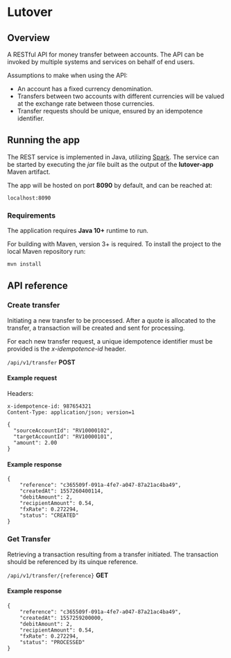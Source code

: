 # Lutover
## Overview
A RESTful API for money transfer between accounts. The API can be invoked by multiple systems and services on behalf of end users.

Assumptions to make when using the API:
* An account has a fixed currency denomination.
* Transfers between two accounts with different currencies will be valued at the exchange rate between those currencies. 
* Transfer requests should be unique, ensured by an idempotence identifier.

## Running the app
The REST service is implemented in Java, utilizing [Spark](http://sparkjava.com/). The service can be started by executing the *jar* file built as the output of the **lutover-app** Maven artifact.

The app will be hosted on port **8090** by default, and can be reached at:
```
localhost:8090
```

### Requirements
The application requires **Java 10+** runtime to run.

For building with Maven, version 3+ is required.
To install the project to the local Maven repository run:
```
mvn install
```

## API reference
### Create transfer
Initiating a new transfer to be processed. After a quote is allocated to the transfer, a transaction will be created and sent for processing.

For each new transfer request, a unique idempotence identifier must be provided is the _x-idempotence-id_ header.

``/api/v1/transfer`` **POST**

#### Example request
Headers:

```
x-idempotence-id: 987654321
Content-Type: application/json; version=1
```
```
{
  "sourceAccountId": "RV10000102",
  "targetAccountId": "RV10000101",
  "amount": 2.00
}
```

#### Example response
```
{
    "reference": "c365509f-091a-4fe7-a047-87a21ac4ba49",
    "createdAt": 1557260400114,
    "debitAmount": 2,
    "recipientAmount": 0.54,
    "fxRate": 0.272294,
    "status": "CREATED"
}
```

### Get Transfer
Retrieving a transaction resulting from a transfer initiated. The transaction should be referenced by its uinque reference.

``/api/v1/transfer/{reference}`` **GET**

#### Example response
```
{
    "reference": "c365509f-091a-4fe7-a047-87a21ac4ba49",
    "createdAt": 1557259200000,
    "debitAmount": 2,
    "recipientAmount": 0.54,
    "fxRate": 0.272294,
    "status": "PROCESSED"
}
```